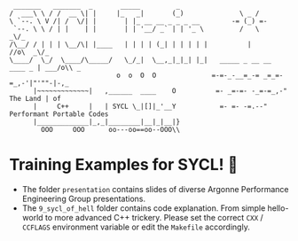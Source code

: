 ```
 _______   _______  _       _____         _                          
/  ___\ \ / /  __ \| |     |_   _|       (_)              \ _ /                                           
\ `--. \ V /| /  \/| |       | |_ __ __ _ _ _ __        -= (_) =-                                          
 `--. \ \ / | |    | |       | | '__/ _` | | '_ \         /   \         _\/_            
/\__/ / | | | \__/\| |____   | | | | (_| | | | | |          |           //o\  _\/_       
\____/  \_/  \____/\_____/   \_/_|  \__,_|_|_| |_|   _____ _ __ __ ____ _ | ___/o\\ _   
                           o  o  O  O              =-=-_-__=_-= _=_=-=_,-'|"'""-|-,_     
      |~~~~~~~~~~~~~|   ,______  ____    O          =- _=-=- -_=-=_,-" The Land | of      
      |     C++     |   | SYCL \_|[]|_'__Y           =- =- -=.--" Performant Portable Codes
      |_____________|_,_|________|__|_|__|}           
        OOO     OOO      oo---oo==oo--OOO\\             
```


# Training Examples for SYCL! 🚂

- The folder `presentation` contains slides of diverse Argonne Performance Engineering Group presentations.
- The `9_sycl_of_hell` folder contains code explanation. From simple hello-world to more advanced C++ trickery. Please set the correct `CXX` / `CCFLAGS` environment variable or edit the `Makefile` accordingly.


